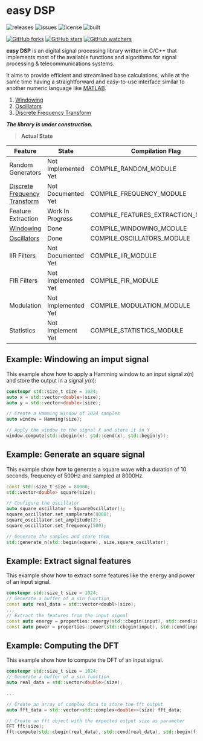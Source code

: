 easy DSP
===================

![releases](https://img.shields.io/github/tag/mohabouje/eDSP.svg)
![issues](https://img.shields.io/github/issues/mohabouje/eDSP.svg)
![license](https://img.shields.io/github/license/mohabouje/eDSP.svg)
![built](https://img.shields.io/badge/built%20with-GCC-6f62ba.svg)

[![GitHub forks](https://img.shields.io/github/forks/mohabouje/eDSP.svg?style=social&label=Fork)]()
[![GitHub stars](https://img.shields.io/github/stars/mohabouje/eDSP.svg?style=social&label=Star)]()
[![GitHub watchers](https://img.shields.io/github/watchers/mohabouje/eDSP.svg?style=social&label=Watch)]()

**easy DSP** is an digital signal processing library written in C/C++ that implements most of the available functions and algorithms for signal processing & telecommunications systems. 

It aims to provide efficient and streamlined base calculations, while at the same time having a straightforward and easy-to-use interface similar to another numeric language like [MATLAB](https://www.mathworks.com/products/matlab.html). 


1. [Windowing](https://github.com/mohabouje/eDSP/wiki/Windowing)
2. [Oscillators](https://github.com/mohabouje/eDSP/wiki/Oscillators)
3. [Discrete Frequency Transform](https://github.com/mohabouje/eDSP/wiki/Discrete-Frequency-Transform)

***The library is under construction.***

><i class="icon-file"></i> **Actual State**

|Feature|State|Compilation Flag |
|--|--|--|
|Random Generators| Not Implemented Yet| COMPILE_RANDOM_MODULE |
|[Discrete Frequency Transform](https://github.com/mohabouje/eDSP/wiki/Discrete-Frequency-Transform)| Not Documented Yet| COMPILE_FREQUENCY_MODULE |
|Feature Extraction | Work In Progress| COMPILE_FEATURES_EXTRACTION_MODULE |
|[Windowing](https://github.com/mohabouje/eDSP/wiki/Windowing)| Done| COMPILE_WINDOWING_MODULE |
|[Oscillators](https://github.com/mohabouje/eDSP/wiki/Oscillators)| Done| COMPILE_OSCILLATORS_MODULE |
|IIR Filters| Not Documented Yet| COMPILE_IIR_MODULE |
|FIR Filters| Not Implemented Yet| COMPILE_FIR_MODULE |
|Modulation| Not Implemented Yet| COMPILE_MODULATION_MODULE |
|Statistics|Not Implement Yet| COMPILE_STATISTICS_MODULE |

## Example: Windowing an imput signal
This example show how to apply a Hamming window to an input signal $x(n)$ and store the output in a signal $y(n)$:
```c++
constexpr std::size_t size = 1024;
auto x = std::vector<double>(size);
auto y = std::vector<double>(size);

// Create a Hamming Window of 1024 samples
auto window = Hamming(size);

// Apply the window to the signal X and store it in Y
window.compute(std::cbegin(x), std::cend(x), std::begin(y));
```
## Example: Generate an square signal
This example show how to generate a square wave with a duration of 10 seconds, frequency of 500Hz and sampled at 8000Hz.
```c++
const std::size_t size = 80000;
std::vector<double> square(size);

// Configure the oscillator
auto square_oscillator = SquareOscillator();
square_oscillator.set_samplerate(8000);
square_oscillator.set_amplitude(2);
square_oscillator.set_frequency(500);

// Generate the samples and store them
std::generate_n(std::begin(square), size,square_oscillator); 
```
## Example: Extract signal features
This example show how to extract some features like the energy and power of an input signal. 

```c++
constexpr std::size_t size = 1024;
// Generate a buffer of a sin function
const auto real_data = std::vector<doubl>(size);
... 
// Extract the features from the input signal
const auto energy = properties::energy(std::cbegin(input), std::cend(input));
const auto power = properties::power(std::cbegin(input), std::cend(input));
```

## Example: Computing the DFT
This example show how to compute the DFT of an input signal.
```c++
constexpr std::size_t size = 1024;
// Generate a buffer of a sin function
auto real_data = std::vector<double>(size);

...

// Create an array of complex data to store the fft output
auto fft_data = std::vector<std::complex<double>>(size) fft_data;

// Create an fft object with the expected output size as parameter
FFT fft(size);
fft.compute(std::cbegin(real_data), std::cend(real_data), std::begin(fft_data));
```

